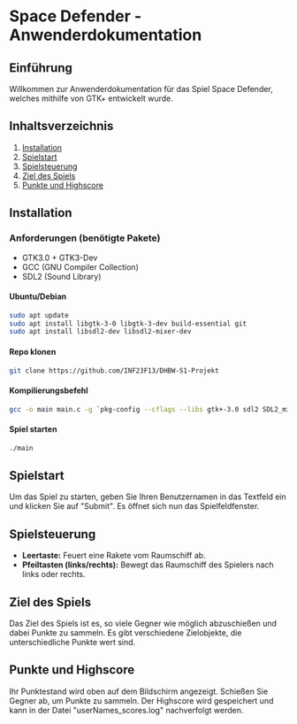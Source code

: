 # Space Defender - Anwenderdokumentation

## Einführung

Willkommen zur Anwenderdokumentation für das Spiel Space Defender, welches mithilfe von GTK+ entwickelt wurde. 

## Inhaltsverzeichnis

1. [Installation](#installation)
2. [Spielstart](#spielstart)
3. [Spielsteuerung](#spielsteuerung)
4. [Ziel des Spiels](#ziel-des-spiels)
5. [Punkte und Highscore](#punkte-und-highscore)

## Installation

### Anforderungen (benötigte Pakete)
- GTK3.0 + GTK3-Dev
- GCC (GNU Compiler Collection)
- SDL2 (Sound Library)

#### Ubuntu/Debian
```bash
sudo apt update
sudo apt install libgtk-3-0 libgtk-3-dev build-essential git
sudo apt install libsdl2-dev libsdl2-mixer-dev
```

#### Repo klonen
```bash
git clone https://github.com/INF23F13/DHBW-S1-Projekt
```

#### Kompilierungsbefehl
```bash
gcc -o main main.c -g `pkg-config --cflags --libs gtk+-3.0 sdl2 SDL2_mixer`
```

#### Spiel starten
```bash
./main
```

## Spielstart

Um das Spiel zu starten, geben Sie Ihren Benutzernamen in das Textfeld ein und klicken Sie auf "Submit". Es öffnet sich nun das Spielfeldfenster.

## Spielsteuerung

- **Leertaste:** Feuert eine Rakete vom Raumschiff ab.
- **Pfeiltasten (links/rechts):** Bewegt das Raumschiff des Spielers nach links oder rechts.

## Ziel des Spiels

Das Ziel des Spiels ist es, so viele Gegner wie möglich abzuschießen und dabei Punkte zu sammeln. Es gibt verschiedene Zielobjekte, die unterschiedliche Punkte wert sind.

## Punkte und Highscore

Ihr Punktestand wird oben auf dem Bildschirm angezeigt. Schießen Sie Gegner ab, um Punkte zu sammeln. Der Highscore wird gespeichert und kann in der Datei "userNames_scores.log" nachverfolgt werden.
